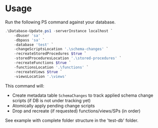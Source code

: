 # Usage

Run the following PS command against your database.

```PowerShell
.\Database-Update.ps1 -serverInstance localhost `
    -dbuser 'sa' `
    -dbpass 'sa' `
    -database 'test' `
    -changeScriptsLocation '.\schema-changes' `
    -recreateStoredProcedures $true `
    -storedProceduresLocation '.\stored-procedures' `
    -recreateFunctions $true `
    -functionsLocation '.\functions' `
    -recreateViews $true `
    -viewsLocation '.\views'
```

This command will:
- Create metadata table `SchemaChanges` to track applied schema change scripts (if DB is not under tracking yet)
- Atomically apply pending change scripts
- Drop and recreate (if requested) functions/views/SPs (in order)

See example with complete folder structure in the 'test-db' folder.
